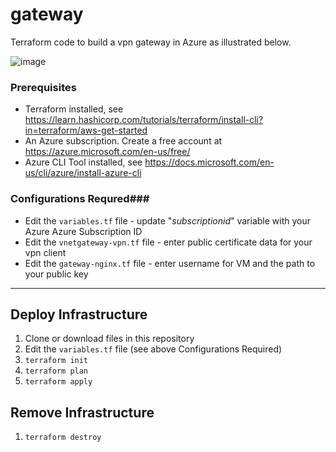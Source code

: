 # gateway #  
Terraform code to build a vpn gateway in Azure as illustrated below.

![image](https://user-images.githubusercontent.com/15988353/126059122-289c382f-b260-492f-9d55-3083dc33ee73.png)


### Prerequisites ###

* Terraform installed, see https://learn.hashicorp.com/tutorials/terraform/install-cli?in=terraform/aws-get-started  
* An Azure subscription. Create a free account at https://azure.microsoft.com/en-us/free/
* Azure CLI Tool installed, see https://docs.microsoft.com/en-us/cli/azure/install-azure-cli  

### Configurations Requred###
* Edit the ```variables.tf``` file - update "*subscriptionid*" variable with your Azure Azure Subscription ID
* Edit the ```vnetgateway-vpn.tf``` file - enter public certificate data for your vpn client
* Edit the ```gateway-nginx.tf``` file - enter username for VM and the path to your public key

- - -  
## Deploy Infrastructure ##

1. Clone or download files in this repository
2. Edit the ```variables.tf``` file (see above Configurations Required)
3. ```terraform init```
4. ```terraform plan```
5. ```terraform apply```

## Remove Infrastructure ##
1. ```terraform destroy```
